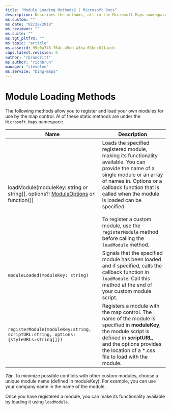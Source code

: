 ```yaml
---
title: "Module Loading Methods2 | Microsoft Docs"
description: Describes the methods, all in the Microsoft.Maps namespace, used to register and load your own modules for use by the map control.
ms.custom: ""
ms.date: "02/28/2018"
ms.reviewer: ""
ms.suite: ""
ms.tgt_pltfrm: ""
ms.topic: "article"
ms.assetid: 95e0a746-764c-49ed-a3ba-01bcc611accb
caps.latest.revision: 6
author: "rbrundritt"
ms.author: "richbrun"
manager: "stevelom"
ms.service: "bing-maps"
---
```


# Module Loading Methods

The following methods allow you to register and load your own modules for use by the map control. Al of these static methods are under the `Microsoft.Maps` namespace.

Name                                                                            | Description
------------------------------------------------------------------------------- | -----------------------------------
loadModule(moduleKey: string _or_ string[], options?: [ModuleOptions](../../map-control-api/moduleoptions-object.md) _or_ function())   | Loads the specified registered module, making its functionality available. You can provide the name of a single module or an array of names in. Options or a callback function that is called when the module is loaded can be specified.<br/><br/> To register a custom module, use the `registerModule` method before calling the `loadModule` method.
`moduleLoaded(moduleKey: string)`                                                          | Signals that the specified module has been loaded and if specified, calls the callback function in `loadModule`. Call this method at the end of your custom module script.
`registerModule(moduleKey:string, scriptURL:string, options:{styleURLs:string[]})`        | Registers a module with the map control. The name of the module is specified in **moduleKey**, the module script is defined in **scriptURL**, and the options provides the location of a *.css file to load with the module.

**_Tip_**: To minimize possible conflicts with other custom modules, choose a unique module name (defined in moduleKey). For example, you can use your company name in the name of the module.

Once you have registered a module, you can make its functionality available by loading it using `loadModule`.
